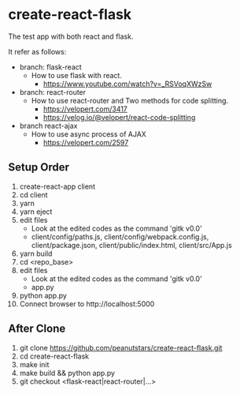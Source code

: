 # create-react-flask

The test app with both react and flask.

It refer as follows:
  + branch: flask-react
    + How to use flask with react.
      + https://www.youtube.com/watch?v=_RSVoqXWzSw
  + branch: react-router 
    + How to use react-router and Two methods for code splitting.
      + https://velopert.com/3417
      + https://velog.io/@velopert/react-code-splitting
  + branch react-ajax
    + How to use async process of AJAX
      + https://velopert.com/2597


## Setup Order

1. create-react-app client
2. cd client
3. yarn
4. yarn eject
5. edit files
    + Look at the edited codes as the command 'gitk v0.0'
    + client/config/paths.js, client/config/webpack.config.js, client/package.json, client/public/index.html, client/src/App.js
6. yarn build
7. cd <repo_base>
8. edit files
    + Look at the edited codes as the command 'gitk v0.0'
    + app.py 
9. python app.py
10. Connect browser to http://localhost:5000


## After Clone

1. git clone https://github.com/peanutstars/create-react-flask.git
2. cd create-react-flask
3. make init
4. make build && python app.py
5. git checkout <flask-react|react-router|...>
